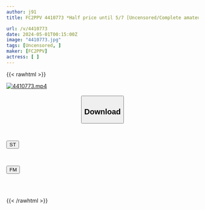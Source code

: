 ```yaml
---
author: j91
title: FC2PPV 4410773 *Half price until 5/7 [Uncensored/Complete amateur] A super beautiful young lady who works at a famous trading company! A middle-aged man discovers my naughty nature, and I have a thick and persistent caress that I have never experienced before, and a thick penis that I have never seen penetrates deep inside my vagina, and I lift my hips and reach climax!

url: /v/4410773
date: 2024-05-01T00:15:00Z
image: "4410773.jpg"
tags: [Uncensored, ]
maker: [FC2PPV]
actress: [ ]
---
```



{{< rawhtml >}}

<div class="video" data-videoid="Z2QLRR1Bo4hqb0P">
    <a href="javascript:;">
        <img src="/v/4410773/4410773.jpg" width="WIDTH" height="HEIGHT" alt="4410773.mp4" loading="lazy">
    </a>
</div>

<script type="text/javascript" src="https://j91.asia/asset/on-demand-st.js"></script>

<br>
  <link rel="stylesheet" href="https://j91.asia/asset/bs5.css">
  
  <center>
  <button class="btn btn-primary" type="button" data-bs-toggle="collapse" data-bs-target=".multi-collapse" aria-expanded="false" aria-controls="multiCollapseExample1 multiCollapseExample2"><h2>Download</h2></button></center>
</p>
<div class="row">
  <div class="col">
    <div class="collapse multi-collapse" id="multiCollapseExample1">
      <div class="card card-body">
	      	      <br>
<div class="buttons">  
<p><a href="https://streamtape.to/v/Z2QLRR1Bo4hqb0P" target="_blank"><button class="btn-hover color-3"><i class="fa fa-download"></i> ST</button></a></p></div>
    </div>
  </div>
</div>
  <div class="col">
    <div class="collapse multi-collapse" id="multiCollapseExample2">
      <div class="card card-body">
	      <br>
<div class="buttons">
<p><a href="https://filemoon.sx/d/nunw9e2gcn78" target="_blank"><button class="btn-hover color-8"><i class="fa fa-download"></i> FM</button></a></p></div>
<br><br>
      </div>
    </div>
  </div>
</div>

{{< /rawhtml >}}